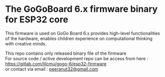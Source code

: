 # The GoGoBoard 6.x firmware binary for ESP32 core

This firmware is used on GoGo Board 6.x provides high-level functionalities of the hardware, enables children experience on computational thinking with creative minds.

This repo contains only released binary file of the firmware
<br/>For source code / active development repo can be access from here : https://gitlab.com/lilcmu/gogo-6/esp32-firmware
<br/>or contact via email : peeranut32@gmail.com
